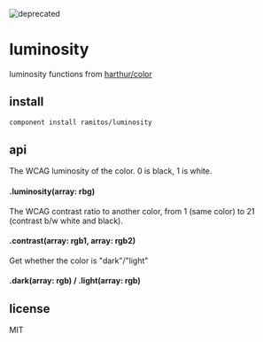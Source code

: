 ![deprecated](https://img.shields.io/badge/status-deprecated-red.svg?style=plastic)

# luminosity

luminosity functions from [harthur/color](https://github.com/harthur/color)

## install

```bash
component install ramitos/luminosity
```

## api

The WCAG luminosity of the color. 0 is black, 1 is white.
#### .luminosity(array: rbg)

The WCAG contrast ratio to another color, from 1 (same color) to 21 (contrast b/w white and black).
#### .contrast(array: rgb1, array: rgb2)

Get whether the color is "dark"/"light"
#### .dark(array: rgb) / .light(array: rgb)

## license

MIT
